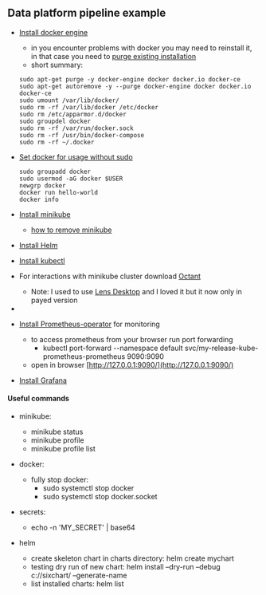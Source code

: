 ## Data platform pipeline example

* [Install docker engine](https://docs.docker.com/engine/install/ubuntu/)
    - in you encounter problems with docker you may need to reinstall it, in that case you need to [purge existing installation](https://askubuntu.com/questions/935569/how-to-completely-uninstall-docker)
    - short summary:
    ```
    sudo apt-get purge -y docker-engine docker docker.io docker-ce
    sudo apt-get autoremove -y --purge docker-engine docker docker.io docker-ce
    sudo umount /var/lib/docker/
    sudo rm -rf /var/lib/docker /etc/docker
    sudo rm /etc/apparmor.d/docker
    sudo groupdel docker
    sudo rm -rf /var/run/docker.sock
    sudo rm -rf /usr/bin/docker-compose
    sudo rm -rf ~/.docker
    ```
* [Set docker for usage without sudo](https://docs.docker.com/engine/install/linux-postinstall/)
    ```
    sudo groupadd docker
    sudo usermod -aG docker $USER
    newgrp docker
    docker run hello-world
    docker info
    ```

* [Install minikube](https://minikube.sigs.k8s.io/docs/start/)
    - [how to remove minikube](https://stackoverflow.com/questions/66016567/how-to-uninstall-minikube-from-ubuntu-i-get-an-unable-to-load-cached-images-e)

* [Install Helm](https://helm.sh/docs/intro/install/)

* [Install kubectl](https://kubernetes.io/docs/tasks/tools/install-kubectl-linux/)
* For interactions with minikube cluster download [Octant](https://octant.dev/)
    - Note: I used to use [Lens Desktop](https://k8slens.dev) and I loved it but it now only in payed version
*

* [Install Prometheus-operator](https://bitnami.com/stack/prometheus-operator/helm) for monitoring
    - to access prometheus from your browser run port forwarding
        - kubectl port-forward --namespace default svc/my-release-kube-prometheus-prometheus 9090:9090
    - open in browser [http://127.0.0.1:9090/](http://127.0.0.1:9090/)
* [Install Grafana](https://bitnami.com/stack/grafana/helm)




#### Useful commands

* minikube:
    - minikube status
    - minikube profile
    - minikube profile list

* docker:
    - fully stop docker:
        - sudo systemctl stop docker
        - sudo systemctl stop docker.socket

* secrets:
    - echo -n 'MY_SECRET' | base64

* helm
    - create skeleton chart in charts directory: helm create mychart
    - testing dry run of new chart: helm install –dry-run  –debug c://sixchart/ –generate-name
    - list installed charts: helm list
